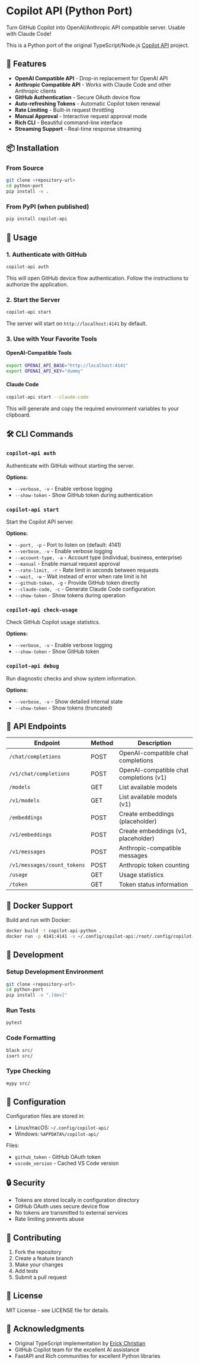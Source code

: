 # Copilot API (Python Port)

Turn GitHub Copilot into OpenAI/Anthropic API compatible server. Usable with Claude Code!

This is a Python port of the original TypeScript/Node.js [Copilot API](https://github.com/ericc-ch/copilot-api) project.

## 🚀 Features

- **OpenAI Compatible API** - Drop-in replacement for OpenAI API
- **Anthropic Compatible API** - Works with Claude Code and other Anthropic clients
- **GitHub Authentication** - Secure OAuth device flow
- **Auto-refreshing Tokens** - Automatic Copilot token renewal
- **Rate Limiting** - Built-in request throttling
- **Manual Approval** - Interactive request approval mode
- **Rich CLI** - Beautiful command-line interface
- **Streaming Support** - Real-time response streaming

## 📦 Installation

### From Source

```bash
git clone <repository-url>
cd python-port
pip install -e .
```

### From PyPI (when published)

```bash
pip install copilot-api
```

## 🔧 Usage

### 1. Authenticate with GitHub

```bash
copilot-api auth
```

This will open GitHub device flow authentication. Follow the instructions to authorize the application.

### 2. Start the Server

```bash
copilot-api start
```

The server will start on `http://localhost:4141` by default.

### 3. Use with Your Favorite Tools

#### OpenAI-Compatible Tools

```bash
export OPENAI_API_BASE="http://localhost:4141"
export OPENAI_API_KEY="dummy"
```

#### Claude Code

```bash
copilot-api start --claude-code
```

This will generate and copy the required environment variables to your clipboard.

## 🛠️ CLI Commands

### `copilot-api auth`

Authenticate with GitHub without starting the server.

**Options:**
- `--verbose, -v` - Enable verbose logging
- `--show-token` - Show GitHub token during authentication

### `copilot-api start`

Start the Copilot API server.

**Options:**
- `--port, -p` - Port to listen on (default: 4141)
- `--verbose, -v` - Enable verbose logging
- `--account-type, -a` - Account type (individual, business, enterprise)
- `--manual` - Enable manual request approval
- `--rate-limit, -r` - Rate limit in seconds between requests
- `--wait, -w` - Wait instead of error when rate limit is hit
- `--github-token, -g` - Provide GitHub token directly
- `--claude-code, -c` - Generate Claude Code configuration
- `--show-token` - Show tokens during operation

### `copilot-api check-usage`

Check GitHub Copilot usage statistics.

**Options:**
- `--verbose, -v` - Enable verbose logging
- `--show-token` - Show GitHub token

### `copilot-api debug`

Run diagnostic checks and show system information.

**Options:**
- `--verbose, -v` - Show detailed internal state
- `--show-token` - Show tokens (truncated)

## 🔌 API Endpoints

| Endpoint | Method | Description |
|----------|--------|-------------|
| `/chat/completions` | POST | OpenAI-compatible chat completions |
| `/v1/chat/completions` | POST | OpenAI-compatible chat completions (v1) |
| `/models` | GET | List available models |
| `/v1/models` | GET | List available models (v1) |
| `/embeddings` | POST | Create embeddings (placeholder) |
| `/v1/embeddings` | POST | Create embeddings (v1, placeholder) |
| `/v1/messages` | POST | Anthropic-compatible messages |
| `/v1/messages/count_tokens` | POST | Anthropic token counting |
| `/usage` | GET | Usage statistics |
| `/token` | GET | Token status information |

## 🐳 Docker Support

Build and run with Docker:

```bash
docker build -t copilot-api-python .
docker run -p 4141:4141 -v ~/.config/copilot-api:/root/.config/copilot-api copilot-api-python
```

## 🧪 Development

### Setup Development Environment

```bash
git clone <repository-url>
cd python-port
pip install -e ".[dev]"
```

### Run Tests

```bash
pytest
```

### Code Formatting

```bash
black src/
isort src/
```

### Type Checking

```bash
mypy src/
```

## 📁 Configuration

Configuration files are stored in:
- Linux/macOS: `~/.config/copilot-api/`
- Windows: `%APPDATA%/copilot-api/`

Files:
- `github_token` - GitHub OAuth token
- `vscode_version` - Cached VS Code version

## 🔒 Security

- Tokens are stored locally in configuration directory
- GitHub OAuth uses secure device flow
- No tokens are transmitted to external services
- Rate limiting prevents abuse

## 🤝 Contributing

1. Fork the repository
2. Create a feature branch
3. Make your changes
4. Add tests
5. Submit a pull request

## 📝 License

MIT License - see LICENSE file for details.

## 🙏 Acknowledgments

- Original TypeScript implementation by [Erick Christian](https://github.com/ericc-ch)
- GitHub Copilot team for the excellent AI assistance
- FastAPI and Rich communities for excellent Python libraries